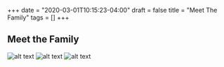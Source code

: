 +++
date = "2020-03-01T10:15:23-04:00"
draft = false
title = "Meet The Family"
tags = []
+++

## Meet the Family 

![alt text](https://github.com/MCMXCIII/Church-Casper/blob/master/site/static/images/Tim%20%26%20Kim.jpg "Pastors Tim and Kim")
![alt text](https://github.com/MCMXCIII/Church-Casper/blob/master/site/static/images/Worship%203.jpg "Logo Title Text 1")
![alt text](https://github.com/MCMXCIII/Church-Casper/blob/master/site/static/images/Worship.jpg "Logo Title Text 1")
